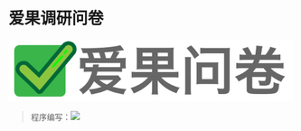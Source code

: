 爱果调研问卷
==========

![爱果调研](public/images/logo.png)

> 程序编写：![](https://avatars2.githubusercontent.com/u/6318190?v=4&u=b8ec5f8c1563976fcace594188cf83896aa311e2&s=40)